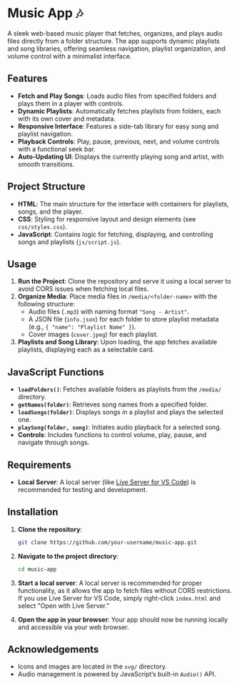 # Music App 🎶

A sleek web-based music player that fetches, organizes, and plays audio files directly from a folder structure. The app supports dynamic playlists and song libraries, offering seamless navigation, playlist organization, and volume control with a minimalist interface.

## Features

- **Fetch and Play Songs**: Loads audio files from specified folders and plays them in a player with controls.
- **Dynamic Playlists**: Automatically fetches playlists from folders, each with its own cover and metadata.
- **Responsive Interface**: Features a side-tab library for easy song and playlist navigation.
- **Playback Controls**: Play, pause, previous, next, and volume controls with a functional seek bar.
- **Auto-Updating UI**: Displays the currently playing song and artist, with smooth transitions.

## Project Structure

- **HTML**: The main structure for the interface with containers for playlists, songs, and the player.
- **CSS**: Styling for responsive layout and design elements (see `css/styles.css`).
- **JavaScript**: Contains logic for fetching, displaying, and controlling songs and playlists (`js/script.js`).

## Usage

1. **Run the Project**: Clone the repository and serve it using a local server to avoid CORS issues when fetching local files.
2. **Organize Media**: Place media files in `/media/<folder-name>` with the following structure:
   - Audio files (`.mp3`) with naming format `"Song - Artist"`.
   - A JSON file (`info.json`) for each folder to store playlist metadata (e.g., `{ "name": "Playlist Name" }`).
   - Cover images (`cover.jpeg`) for each playlist.
3. **Playlists and Song Library**: Upon loading, the app fetches available playlists, displaying each as a selectable card.

## JavaScript Functions

- **`loadFolders()`**: Fetches available folders as playlists from the `/media/` directory.
- **`getNames(folder)`**: Retrieves song names from a specified folder.
- **`loadSongs(folder)`**: Displays songs in a playlist and plays the selected one.
- **`playSong(folder, song)`**: Initiates audio playback for a selected song.
- **Controls**: Includes functions to control volume, play, pause, and navigate through songs.

## Requirements

- **Local Server**: A local server (like [Live Server for VS Code](https://marketplace.visualstudio.com/items?itemName=ritwickdey.LiveServer)) is recommended for testing and development.

## Installation

1. **Clone the repository**:

    ```bash
    git clone https://github.com/your-username/music-app.git
    ```

2. **Navigate to the project directory**:

    ```bash
    cd music-app
    ```

3. **Start a local server**: A local server is recommended for proper functionality, as it allows the app to fetch files without CORS restrictions. If you use Live Server for VS Code, simply right-click `index.html` and select "Open with Live Server."

4. **Open the app in your browser**: Your app should now be running locally and accessible via your web browser.



## Acknowledgements

- Icons and images are located in the `svg/` directory.
- Audio management is powered by JavaScript’s built-in `Audio()` API.

